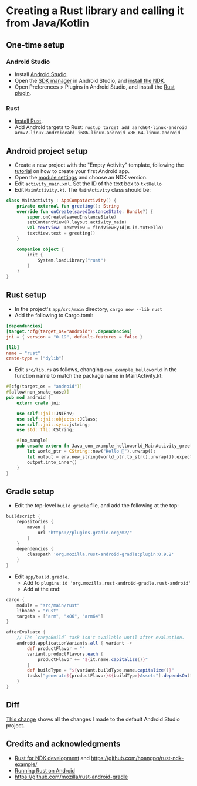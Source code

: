 # Creating a Rust library and calling it from Java/Kotlin

## One-time setup

### Android Studio

* Install [Android Studio](https://developer.android.com/studio).
* Open the [SDK manager](https://developer.android.com/studio/intro/update#sdk-manager) in Android
  Studio, and [install the NDK](https://developer.android.com/studio/projects/install-ndk).
* Open Preferences > Plugins in Android Studio, and install
  the [Rust plugin](https://plugins.jetbrains.com/plugin/8182-rust).

### Rust

* [Install Rust](https://www.rust-lang.org/tools/install).
* Add Android targets to
  Rust: `rustup target add aarch64-linux-android armv7-linux-androideabi i686-linux-android x86_64-linux-android`

## Android project setup

* Create a new project with the "Empty Activity" template, following
  the [tutorial](https://developer.android.com/training/basics/firstapp/creating-project) on how to
  create your first Android app.
* Open the [module settings](https://developer.android.com/studio/projects#ProjectStructure) and
  choose an NDK version.
* Edit `activity_main.xml`. Set the ID of the text box to `txtHello`
* Edit `MainActivity.kt`. The `MainActivity` class should be:

```kotlin
class MainActivity : AppCompatActivity() {
    private external fun greeting(): String
    override fun onCreate(savedInstanceState: Bundle?) {
        super.onCreate(savedInstanceState)
        setContentView(R.layout.activity_main)
        val textView: TextView = findViewById(R.id.txtHello)
        textView.text = greeting()
    }

    companion object {
        init {
            System.loadLibrary("rust")
        }
    }
}
```

## Rust setup

* In the project's `app/src/main` directory, `cargo new --lib rust`
* Add the following to Cargo.toml:

```toml
[dependencies]
[target.'cfg(target_os="android")'.dependencies]
jni = { version = "0.19", default-features = false }

[lib]
name = "rust"
crate-type = ["dylib"]
```

* Edit `src/lib.rs` as follows, changing `com_example_helloworld` in the function name to match the
  package name in MainActivity.kt:

```rust
#[cfg(target_os = "android")]
#[allow(non_snake_case)]
pub mod android {
    extern crate jni;

    use self::jni::JNIEnv;
    use self::jni::objects::JClass;
    use self::jni::sys::jstring;
    use std::ffi::CString;

    #[no_mangle]
    pub unsafe extern fn Java_com_example_helloworld_MainActivity_greeting(env: JNIEnv, _: JClass) -> jstring {
        let world_ptr = CString::new("Hello 🦀").unwrap();
        let output = env.new_string(world_ptr.to_str().unwrap()).expect("Couldn't create java string!");
        output.into_inner()
    }
} 
```

## Gradle setup

* Edit the top-level `build.gradle` file, and add the following at the top:

```groovy
buildscript {
    repositories {
        maven {
            url "https://plugins.gradle.org/m2/"
        }
    }
    dependencies {
        classpath 'org.mozilla.rust-android-gradle:plugin:0.9.2'
    }
}
```

* Edit `app/build.gradle`.
    * Add to `plugins`: `id 'org.mozilla.rust-android-gradle.rust-android'`
    * Add at the end:

```groovy
cargo {
    module = "src/main/rust"
    libname = "rust"
    targets = ["arm", "x86", "arm64"]
}

afterEvaluate {
    // The `cargoBuild` task isn't available until after evaluation.
    android.applicationVariants.all { variant ->
        def productFlavor = ""
        variant.productFlavors.each {
            productFlavor += "${it.name.capitalize()}"
        }
        def buildType = "${variant.buildType.name.capitalize()}"
        tasks["generate${productFlavor}${buildType}Assets"].dependsOn(tasks["cargoBuild"])
    }
}
```

## Diff

[This change](https://github.com/jfgoog/android-rs-examples/commit/054db2e21ff89ecae787af0b4a07921f7a4d9675)
shows all the changes I made to the default Android Studio project.

## Credits and acknowledgments

* [Rust for NDK development](https://medium.com/geekculture/the-following-are-examples-to-render-fractal-images-in-android-bitmap-with-rust-22a9fb5d648b)
  and https://github.com/hoangpq/rust-ndk-example/
* [Running Rust on Android](https://blog.svgames.pl/article/running-rust-on-android)
* https://github.com/mozilla/rust-android-gradle
